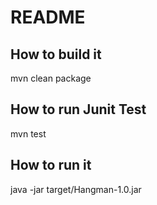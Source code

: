# README

## How to build it
mvn clean package

## How to run Junit Test
mvn test

## How to run it
java -jar target/Hangman-1.0.jar

